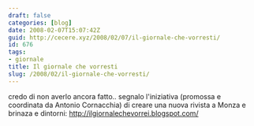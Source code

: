 ```yaml
---
draft: false
categories: [blog]
date: 2008-02-07T15:07:42Z
guid: http://cecere.xyz/2008/02/07/il-giornale-che-vorresti/
id: 676
tags:
- giornale
title: Il giornale che vorresti
slug: /2008/02/il-giornale-che-vorresti/
---
```


credo di non averlo ancora fatto.. segnalo l'iniziativa (promossa e coordinata da Antonio Cornacchia) di creare una nuova rivista a Monza e brinaza e dintorni: <http://ilgiornalechevorrei.blogspot.com/>